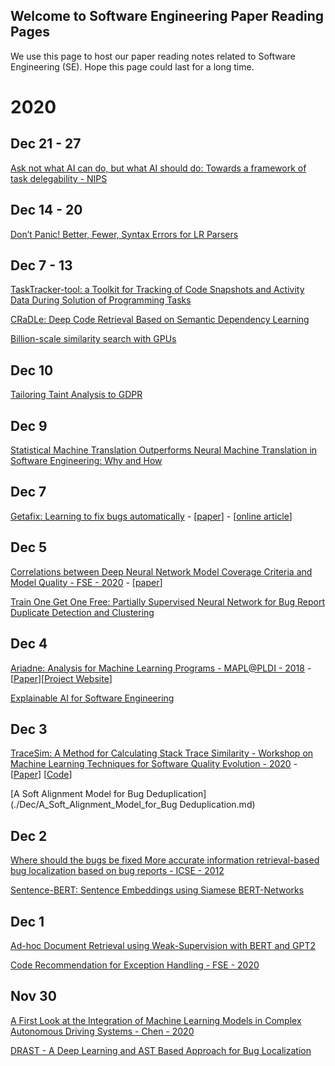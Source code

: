 ## Welcome to Software Engineering Paper Reading Pages
We use this page to host our paper reading notes related to Software Engineering (SE). Hope this page could last for a long time.

# 2020
## Dec 21 - 27
[Ask not what AI can do, but what AI should do: Towards a framework of task delegability - NIPS](./Dec/Ask_what_AI_can_do.md)

## Dec 14 - 20
[Don’t Panic! Better, Fewer, Syntax Errors for LR Parsers](./Dec/dont_panic.md)

## Dec 7 - 13
[TaskTracker-tool: a Toolkit for Tracking of Code Snapshots and Activity Data During Solution of Programming Tasks](./Dec/TaskTracker-tool.md)

[CRaDLe: Deep Code Retrieval Based on Semantic Dependency Learning](./Dec/CRaDLe.md)

[Billion-scale similarity search with GPUs](./Dec/Billion_scale_similarity_search_with_GPUs)

## Dec 10
[Tailoring Taint Analysis to GDPR](./Dec/tailoring_taint_analysis_to_gdpr.md)

## Dec 9
[Statistical Machine Translation Outperforms Neural Machine Translation in Software Engineering: Why and How](./Dec/statistical_outperforms.md)


## Dec 7
[Getafix: Learning to fix bugs automatically](./Dec/Getafix.md) - [[paper](https://arxiv.org/pdf/1902.06111v2.pdf)] - [[online article](https://engineering.fb.com/2018/11/06/developer-tools/getafix-how-facebook-tools-learn-to-fix-bugs-automatically/)]

## Dec 5
[Correlations between Deep Neural Network Model Coverage Criteria and Model Quality - FSE - 2020](./Dec/Correlations_between_Deep_Neural_Network_Model_Coverage_Criteria_and_Model_Quality.md) - [[paper](https://www.cs.purdue.edu/homes/taog/docs/FSE20.pdf)]

[Train One Get One Free: Partially Supervised Neural Network for Bug Report Duplicate Detection and Clustering](Train_One_Get_One_Free_Partially_Supervised_Neural.md)

## Dec 4
[Ariadne: Analysis for Machine Learning Programs - MAPL@PLDI - 2018](./Dec/Ariadne.md) - [[Paper](https://arxiv.org/pdf/1805.04058.pdf)][[Project Website](https://wala.github.io/ariadne/)]

[Explainable AI for Software Engineering](./Dec/Explainable_AI_for_Software_Engineering.md)

## Dec 3
[TraceSim: A Method for Calculating Stack Trace Similarity - Workshop on Machine Learning Techniques for Software Quality Evolution - 2020](./Dec/TraceSim_A_Method_for_Calculating_S\tack_Trace_Similarity.md) - [[Paper](https://arxiv.org/pdf/2009.12590.pdf)]  [[Code](https://github.com/traceSimSubmission/trace-sim)]

[A Soft Alignment Model for Bug Deduplication](./Dec/A_Soft_Alignment_Model_for_Bug Deduplication.md)

## Dec 2
[Where should the bugs be fixed More accurate information retrieval-based bug localization based on bug reports - ICSE - 2012](./Dec/Where_should_the_bugs_be_fixed.md)

[Sentence-BERT: Sentence Embeddings using Siamese BERT-Networks](./Dec/sentence-bert.md)

## Dec 1
[Ad-hoc Document Retrieval using Weak-Supervision with BERT and GPT2](./Dec/ad-hoc_document_retrievel.md)

[Code Recommendation for Exception Handling - FSE - 2020](./Dec/Code_Recommendation_for_Exception_Handling.md)

## Nov 30
[A First Look at the Integration of Machine Learning Models in Complex Autonomous Driving Systems - Chen - 2020](./Nov/A_First_Look_at_the_Integration_of_Machine_Learning_Models_in_Complex_Autonomous_Driving_Systems.md)

[DRAST - A Deep Learning and AST Based Approach for Bug Localization](./Nov/DRAST.md)